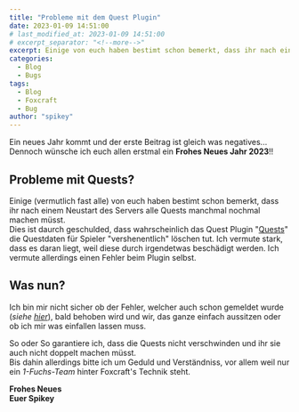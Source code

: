 ```yaml
---
title: "Probleme mit dem Quest Plugin"
date: 2023-01-09 14:51:00
# last_modified_at: 2023-01-09 14:51:00
# excerpt_separator: "<!--more-->"
excerpt: Einige von euch haben bestimt schon bemerkt, dass ihr nach einem Neustart des Servers alle Quests manchmal nochmal machen müsst.\nDies ist daurch geschulded, dass wahrscheinlich das Quest Plugin "Quests" die Questdaten für Spieler "vershenentlich" löschen tut. Ich vermute stark, dass es daran liegt, weil diese durch irgendetwas beschädigt werden. Ich vermute allerdings einen Fehler beim Plugin selbst.
categories:
  - Blog
  - Bugs
tags:
  - Blog
  - Foxcraft
  - Bug
author: "spikey"
---
```


Ein neues Jahr kommt und der erste Beitrag ist gleich was negatives...\
Dennoch wünsche ich euch allen erstmal ein **Frohes Neues Jahr 2023**!!

## Probleme mit Quests?

Einige (vermutlich fast alle) von euch haben bestimt schon bemerkt, dass ihr nach einem Neustart des Servers alle Quests manchmal nochmal machen müsst.\
Dies ist daurch geschulded, dass wahrscheinlich das Quest Plugin "[Quests](https://spikey.biz/d6c7)" die Questdaten für Spieler "vershenentlich" löschen tut. Ich vermute stark, dass es daran liegt, weil diese durch irgendetwas beschädigt werden. Ich vermute allerdings einen Fehler beim Plugin selbst.

## Was nun?

Ich bin mir nicht sicher ob der Fehler, welcher auch schon gemeldet wurde (*siehe [hier](https://github.com/PikaMug/Quests/issues/2046)*), bald behoben wird und wir, das ganze einfach aussitzen oder ob ich mir was einfallen lassen muss.

So oder So garantiere ich, dass die Quests nicht verschwinden und ihr sie auch nicht doppelt machen müsst.\
Bis dahin allerdings bitte ich um Geduld und Verständniss, vor allem weil nur ein *1-Fuchs-Team* hinter Foxcraft's Technik steht.

**Frohes Neues**\
**Euer Spikey**